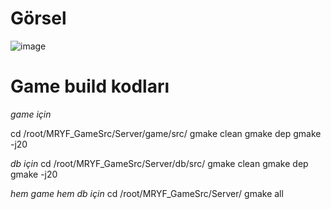 # Görsel

![image](https://github.com/MaviRuh13/maviruh-youtube-channel/assets/61208397/f29e1dff-4071-4dd5-af33-81d697313d66)


# Game build kodları

*game için*

cd /root/MRYF_GameSrc/Server/game/src/
gmake clean
gmake dep
gmake -j20

*db için*
cd /root/MRYF_GameSrc/Server/db/src/
gmake clean
gmake dep
gmake -j20

*hem game hem db için*
cd /root/MRYF_GameSrc/Server/
gmake all
